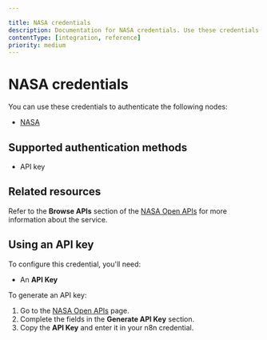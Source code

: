 ```yaml
---

title: NASA credentials
description: Documentation for NASA credentials. Use these credentials to authenticate NASA in n8n, a workflow automation platform.
contentType: [integration, reference]
priority: medium
---
```


# NASA credentials

You can use these credentials to authenticate the following nodes:

- [NASA](/integrations/builtin/app-nodes/n8n-nodes-base.nasa.md)

## Supported authentication methods

- API key

## Related resources

Refer to the **Browse APIs** section of the [NASA Open APIs](https://api.nasa.gov/) for more information about the service.

## Using an API key

To configure this credential, you'll need:

- An **API Key**

To generate an API key:

1. Go to the [NASA Open APIs](https://api.nasa.gov/) page.
2. Complete the fields in the **Generate API Key** section.
3. Copy the **API Key** and enter it in your n8n credential.
